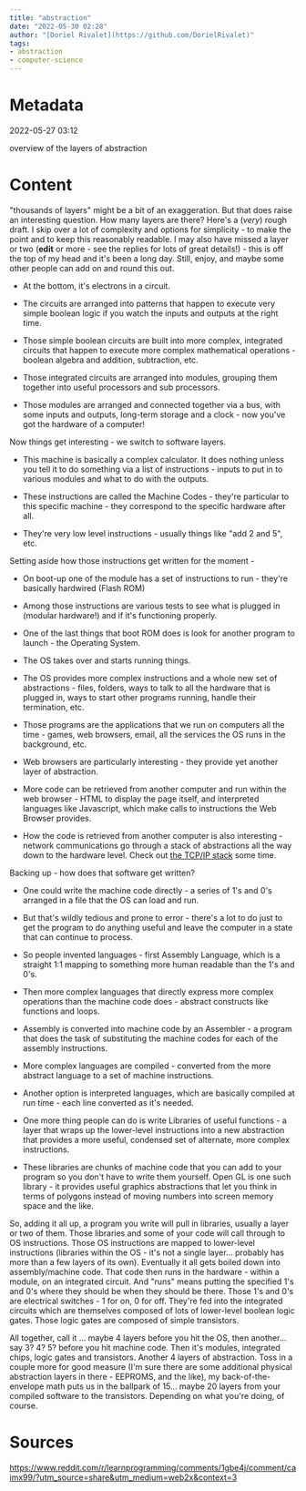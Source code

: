 ```yaml
---
title: "abstraction"
date: "2022-05-30 02:28"
author: "[Doriel Rivalet](https://github.com/DorielRivalet)"
tags:
- abstraction
- computer-science
---
```



# Metadata
2022-05-27 03:12

overview of the layers of abstraction

# Content

"thousands of layers" might be a bit of an exaggeration. But that does raise an interesting question. How many layers are there? Here's a (_very_) rough draft. I skip over a lot of complexity and options for simplicity - to make the point and to keep this reasonably readable. I may also have missed a layer or two (**edit** or more - see the replies for lots of great details!) - this is off the top of my head and it's been a long day. Still, enjoy, and maybe some other people can add on and round this out.

-   At the bottom, it's electrons in a circuit.
    
-   The circuits are arranged into patterns that happen to execute very simple boolean logic if you watch the inputs and outputs at the right time.
    
-   Those simple boolean circuits are built into more complex, integrated circuits that happen to execute more complex mathematical operations - boolean algebra and addition, subtraction, etc.
    
-   Those integrated circuits are arranged into modules, grouping them together into useful processors and sub processors.
    
-   Those modules are arranged and connected together via a bus, with some inputs and outputs, long-term storage and a clock - now you've got the hardware of a computer!
    

Now things get interesting - we switch to software layers.

-   This machine is basically a complex calculator. It does nothing unless you tell it to do something via a list of instructions - inputs to put in to various modules and what to do with the outputs.
    
-   These instructions are called the Machine Codes - they're particular to this specific machine - they correspond to the specific hardware after all.
    
-   They're very low level instructions - usually things like "add 2 and 5", etc.
    

Setting aside how those instructions get written for the moment -

-   On boot-up one of the module has a set of instructions to run - they're basically hardwired (Flash ROM)
    
-   Among those instructions are various tests to see what is plugged in (modular hardware!) and if it's functioning properly.
    
-   One of the last things that boot ROM does is look for another program to launch - the Operating System.
    
-   The OS takes over and starts running things.
    
-   The OS provides more complex instructions and a whole new set of abstractions - files, folders, ways to talk to all the hardware that is plugged in, ways to start other programs running, handle their termination, etc.
    
-   Those programs are the applications that we run on computers all the time - games, web browsers, email, all the services the OS runs in the background, etc.
    
-   Web browsers are particularly interesting - they provide yet another layer of abstraction.
    
-   More code can be retrieved from another computer and run within the web browser - HTML to display the page itself, and interpreted languages like Javascript, which make calls to instructions the Web Browser provides.
    
-   How the code is retrieved from another computer is also interesting - network communications go through a stack of abstractions all the way down to the hardware level. Check out [the TCP/IP stack](https://www.google.com/search?q=tcp+ip+stack&oq=tcp+ip+stack&aqs=chrome.0.57j0l3j62.2073j0&sourceid=chrome&ie=UTF-8) some time.
    

Backing up - how does that software get written?

-   One could write the machine code directly - a series of 1's and 0's arranged in a file that the OS can load and run.
    
-   But that's wildly tedious and prone to error - there's a lot to do just to get the program to do anything useful and leave the computer in a state that can continue to process.
    
-   So people invented languages - first Assembly Language, which is a straight 1:1 mapping to something more human readable than the 1's and 0's.
    
-   Then more complex languages that directly express more complex operations than the machine code does - abstract constructs like functions and loops.
    
-   Assembly is converted into machine code by an Assembler - a program that does the task of substituting the machine codes for each of the assembly instructions.
    
-   More complex languages are compiled - converted from the more abstract language to a set of machine instructions.
    
-   Another option is interpreted languages, which are basically compiled at run time - each line converted as it's needed.
    
-   One more thing people can do is write Libraries of useful functions - a layer that wraps up the lower-level instructions into a new abstraction that provides a more useful, condensed set of alternate, more complex instructions.
    
-   These libraries are chunks of machine code that you can add to your program so you don't have to write them yourself. Open GL is one such library - it provides useful graphics abstractions that let you think in terms of polygons instead of moving numbers into screen memory space and the like.
    

So, adding it all up, a program you write will pull in libraries, usually a layer or two of them. Those libraries and some of your code will call through to OS instructions. Those OS instructions are mapped to lower-level instructions (libraries within the OS - it's not a single layer... probably has more than a few layers of its own). Eventually it all gets boiled down into assembly/machine code. That code then runs in the hardware - within a module, on an integrated circuit. And "runs" means putting the specified 1's and 0's where they should be when they should be there. Those 1's and 0's are electrical switches - 1 for on, 0 for off. They're fed into the integrated circuits which are themselves composed of lots of lower-level boolean logic gates. Those logic gates are composed of simple transistors.

All together, call it ... maybe 4 layers before you hit the OS, then another... say 3? 4? 5? before you hit machine code. Then it's modules, integrated chips, logic gates and transistors. Another 4 layers of abstraction. Toss in a couple more for good measure (I'm sure there are some additional physical abstraction layers in there - EEPROMS, and the like), my back-of-the-envelope math puts us in the ballpark of 15... maybe 20 layers from your compiled software to the transistors. Depending on what you're doing, of course.


# Sources

https://www.reddit.com/r/learnprogramming/comments/1gbe4j/comment/caimx99/?utm_source=share&utm_medium=web2x&context=3